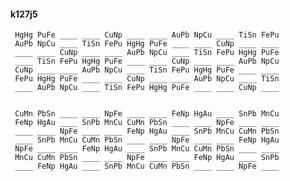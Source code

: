 #### k127j5

     HgHg PuFe ____ ____ CuNp ____ ____ AuPb NpCu ____ TiSn FePu
     AuPb NpCu ____ TiSn FePu HgHg PuFe ____ ____ CuNp ____ ____
     ____ ____ CuNp ____ ____ AuPb NpCu ____ TiSn FePu HgHg PuFe
     ____ TiSn FePu HgHg PuFe ____ ____ CuNp ____ ____ AuPb NpCu
     CuNp ____ ____ AuPb NpCu ____ TiSn FePu HgHg PuFe ____ ____
     FePu HgHg PuFe ____ ____ CuNp ____ ____ AuPb NpCu ____ TiSn
     ____ AuPb NpCu ____ TiSn FePu HgHg PuFe ____ ____ CuNp ____


     CuMn PbSn ____ ____ NpFe ____ ____ FeNp HgAu ____ SnPb MnCu
     FeNp HgAu ____ SnPb MnCu CuMn PbSn ____ ____ NpFe ____ ____
     ____ ____ NpFe ____ ____ FeNp HgAu ____ SnPb MnCu CuMn PbSn
     ____ SnPb MnCu CuMn PbSn ____ ____ NpFe ____ ____ FeNp HgAu
     NpFe ____ ____ FeNp HgAu ____ SnPb MnCu CuMn PbSn ____ ____
     MnCu CuMn PbSn ____ ____ NpFe ____ ____ FeNp HgAu ____ SnPb
     ____ FeNp HgAu ____ SnPb MnCu CuMn PbSn ____ ____ NpFe ____

